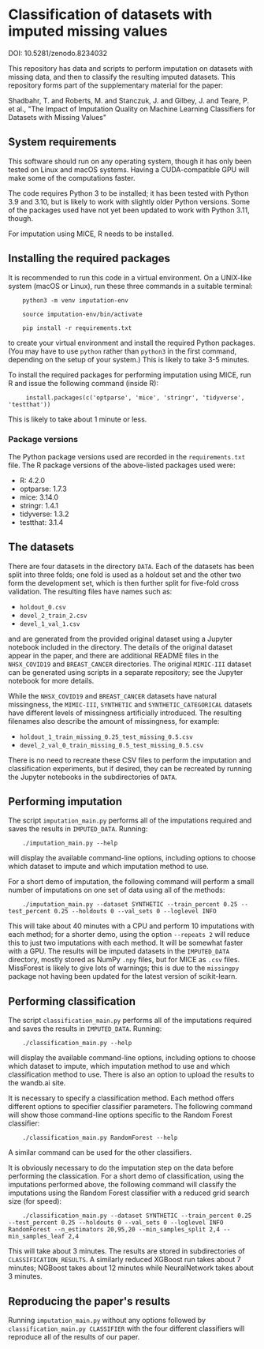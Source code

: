 # Classification of datasets with imputed missing values
DOI: 10.5281/zenodo.8234032

This repository has data and scripts to perform imputation on datasets
with missing data, and then to classify the resulting imputed
datasets.  This repository forms part of the supplementary material
for the paper:

Shadbahr, T. and Roberts, M. and Stanczuk, J. and Gilbey, J. and Teare, P. et al., "The Impact of Imputation Quality on Machine Learning Classifiers for Datasets with Missing Values"

## System requirements

This software should run on any operating system, though it has only
been tested on Linux and macOS systems.  Having a CUDA-compatible GPU
will make some of the computations faster.

The code requires Python 3 to be installed; it has been tested with
Python 3.9 and 3.10, but is likely to work with slightly older Python
versions.  Some of the packages used have not yet been updated to work
with Python 3.11, though.

For imputation using MICE, R needs to be installed.

## Installing the required packages

It is recommended to run this code in a virtual environment.  On a
UNIX-like system (macOS or Linux), run these three commands in a
suitable terminal:

        python3 -m venv imputation-env

        source imputation-env/bin/activate

        pip install -r requirements.txt

to create your virtual environment and install the required Python
packages.  (You may have to use `python` rather than `python3` in the
first command, depending on the setup of your system.)  This is likely
to take 3-5 minutes.

To install the required packages for performing imputation using MICE,
run R and issue the following command (inside R):

         install.packages(c('optparse', 'mice', 'stringr', 'tidyverse', 'testthat'))

This is likely to take about 1 minute or less.

### Package versions

The Python package versions used are recorded in the
`requirements.txt` file.  The R package versions of the above-listed
packages used were:

* R: 4.2.0
* optparse: 1.7.3
* mice: 3.14.0
* stringr: 1.4.1
* tidyverse: 1.3.2
* testthat: 3.1.4

## The datasets

There are four datasets in the directory `DATA`.  Each of the datasets
has been split into three folds; one fold is used as a holdout set and
the other two form the development set, which is then further split
for five-fold cross validation.  The resulting files have names such
as:

* `holdout_0.csv`
* `devel_2_train_2.csv`
* `devel_1_val_1.csv`

and are generated from the provided original dataset using a Jupyter
notebook included in the directory.  The details of the original
dataset appear in the paper, and there are additional README files in
the `NHSX_COVID19` and `BREAST_CANCER` directories.  The original
`MIMIC-III` dataset can be generated using scripts in a separate
repository; see the Jupyter notebook for more details.

While the `NHSX_COVID19` and `BREAST_CANCER` datasets have natural
missingness, the `MIMIC-III`, `SYNTHETIC` and `SYNTHETIC_CATEGORICAL`
datasets have different levels of missingness artificially introduced.
The resulting filenames also describe the amount of missingness, for
example:

* `holdout_1_train_missing_0.25_test_missing_0.5.csv`
* `devel_2_val_0_train_missing_0.5_test_missing_0.5.csv`

There is no need to recreate these CSV files to perform the imputation
and classification experiments, but if desired, they can be recreated
by running the Jupyter notebooks in the subdirectories of `DATA`.

## Performing imputation

The script `imputation_main.py` performs all of the imputations
required and saves the results in `IMPUTED_DATA`.  Running:

        ./imputation_main.py --help

will display the available command-line options, including options to
choose which dataset to impute and which imputation method to use.

For a short demo of imputation, the following command will perform a
small number of imputations on one set of data using all of the
methods:

        ./imputation_main.py --dataset SYNTHETIC --train_percent 0.25 --test_percent 0.25 --holdouts 0 --val_sets 0 --loglevel INFO

This will take about 40 minutes with a CPU and perform 10 imputations
with each method; for a shorter demo, using the option `--repeats 2`
will reduce this to just two imputations with each method.  It will be
somewhat faster with a GPU.  The results will be imputed datasets in
the `IMPUTED_DATA` directory, mostly stored as NumPy `.npy` files, but
for MICE as `.csv` files.  MissForest is likely to give lots of
warnings; this is due to the `missingpy` package not having been
updated for the latest version of scikit-learn.

## Performing classification

The script `classification_main.py` performs all of the imputations
required and saves the results in `IMPUTED_DATA`.  Running:

        ./classification_main.py --help

will display the available command-line options, including options to
choose which dataset to impute, which imputation method to use and
which classification method to use.  There is also an option to upload
the results to the wandb.ai site.

It is necessary to specify a classification method.  Each method
offers different options to specifier classifier parameters.  The
following command will show those command-line options specific to the
Random Forest classifier:

        ./classification_main.py RandomForest --help

A similar command can be used for the other classifiers.

It is obviously necessary to do the imputation step on the data before
performing the classication.  For a short demo of classification,
using the imputations performed above, the following command will 
classify the imputations using the Random Forest classifier with a
reduced grid search size (for speed):

        ./classification_main.py --dataset SYNTHETIC --train_percent 0.25 --test_percent 0.25 --holdouts 0 --val_sets 0 --loglevel INFO RandomForest --n_estimators 20,95,20 --min_samples_split 2,4 --min_samples_leaf 2,4

This will take about 3 minutes.  The results are stored in
subdirectories of `CLASSIFICATION_RESULTS`.  A similarly reduced
XGBoost run takes about 7 minutes; NGBoost takes about 12 minutes
while NeuralNetwork takes about 3 minutes.

## Reproducing the paper's results

Running `imputation_main.py` without any options followed by
`classification_main.py CLASSIFIER` with the four different
classifiers will reproduce all of the results of our paper.
